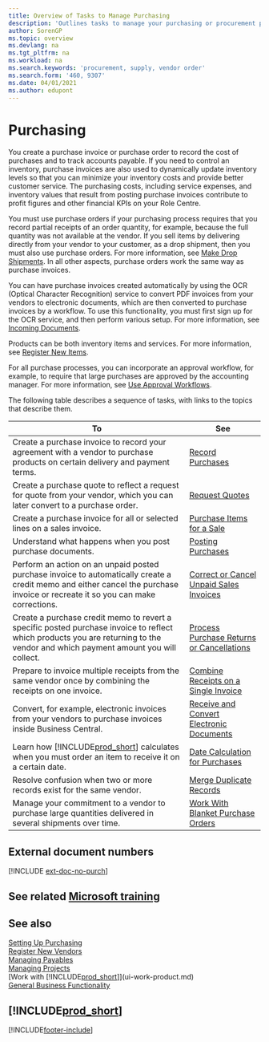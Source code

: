 ```yaml
---
title: Overview of Tasks to Manage Purchasing
description: 'Outlines tasks to manage your purchasing or procurement processes, including how purchase invoices and purchase orders work.'
author: SorenGP
ms.topic: overview
ms.devlang: na
ms.tgt_pltfrm: na
ms.workload: na
ms.search.keywords: 'procurement, supply, vendor order'
ms.search.form: '460, 9307'
ms.date: 04/01/2021
ms.author: edupont
---
```

# <a name="purchasing"></a>Purchasing

You create a purchase invoice or purchase order to record the cost of purchases and to track accounts payable. If you need to control an inventory, purchase invoices are also used to dynamically update inventory levels so that you can minimize your inventory costs and provide better customer service. The purchasing costs, including service expenses, and inventory values that result from posting purchase invoices contribute to profit figures and other financial KPIs on your Role Centre.

You must use purchase orders if your purchasing process requires that you record partial receipts of an order quantity, for example, because the full quantity was not available at the vendor. If you sell items by delivering directly from your vendor to your customer, as a drop shipment, then you must also use purchase orders. For more information, see [Make Drop Shipments](sales-how-drop-shipment.md). In all other aspects, purchase orders work the same way as purchase invoices.

You can have purchase invoices created automatically by using the OCR (Optical Character Recognition) service to convert PDF invoices from your vendors to electronic documents, which are then converted to purchase invoices by a workflow. To use this functionality, you must first sign up for the OCR service, and then perform various setup. For more information, see [Incoming Documents](across-income-documents.md).

Products can be both inventory items and services. For more information, see [Register New Items](inventory-how-register-new-items.md).

For all purchase processes, you can incorporate an approval workflow, for example, to require that large purchases are approved by the accounting manager. For more information, see [Use Approval Workflows](across-how-use-approval-workflows.md).

The following table describes a sequence of tasks, with links to the topics that describe them.

| To | See |
| --- | --- |
| Create a purchase invoice to record your agreement with a vendor to purchase products on certain delivery and payment terms. |[Record Purchases](purchasing-how-record-purchases.md) |
|Create a purchase quote to reflect a request for quote from your vendor, which you can later convert to a purchase order.|[Request Quotes](purchasing-how-request-quotes.md)|
| Create a purchase invoice for all or selected lines on a sales invoice. |[Purchase Items for a Sale](purchasing-how-purchase-products-sale.md) |
|Understand what happens when you post purchase documents.|[Posting Purchases](ui-post-purchases.md)|
| Perform an action on an unpaid posted purchase invoice to automatically create a credit memo and either cancel the purchase invoice or recreate it so you can make corrections. |[Correct or Cancel Unpaid Sales Invoices](purchasing-how-correct-cancel-unpaid-purchase-invoices.md) |
| Create a purchase credit memo to revert a specific posted purchase invoice to reflect which products you are returning to the vendor and which payment amount you will collect. |[Process Purchase Returns or Cancellations](purchasing-how-register-new-vendors.md) |
|Prepare to invoice multiple receipts from the same vendor once by combining the receipts on one invoice.|[Combine Receipts on a Single Invoice](purchasing-how-to-combine-receipts.md)|
|Convert, for example, electronic invoices from your vendors to purchase invoices inside Business Central.|[Receive and Convert Electronic Documents](purchasing-how-to-receive-and-convert-electronic-documents.md)|
| Learn how [!INCLUDE[prod_short](includes/prod_short.md)] calculates when you must order an item to receive it on a certain date.|[Date Calculation for Purchases](purchasing-date-calculation-for-purchases.md)|
|Resolve confusion when two or more records exist for the same vendor.|[Merge Duplicate Records](sales-how-merge-duplicate-records.md)|
|Manage your commitment to a vendor to purchase large quantities delivered in several shipments over time.|[Work With Blanket Purchase Orders](sales-how-to-create-blanket-sales-orders.md)|

## <a name="external-document-numbers"></a>External document numbers

[!INCLUDE [ext-doc-no-purch](includes/ext-doc-no-purch.md)]

## <a name="see-related-microsoft-training"></a>See related [Microsoft training](/training/paths/purchase-items-services-dynamics-365-business-central/)

## <a name="see-also"></a>See also

[Setting Up Purchasing](purchasing-setup-purchasing.md)  
[Register New Vendors](purchasing-how-register-new-vendors.md)  
[Managing Payables](payables-manage-payables.md)  
[Managing Projects](projects-manage-projects.md)  
[Work with [!INCLUDE[prod_short](includes/prod_short.md)]](ui-work-product.md)  
[General Business Functionality](ui-across-business-areas.md)

## [!INCLUDE[prod_short](includes/free_trial_md.md)]  


[!INCLUDE[footer-include](includes/footer-banner.md)]
